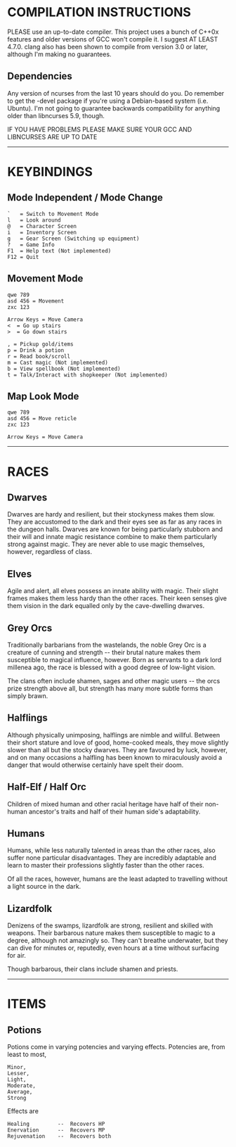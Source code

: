 COMPILATION INSTRUCTIONS
========================

PLEASE use an up-to-date compiler. This project uses a bunch of C++0x features
and older versions of GCC won't compile it. I suggest AT LEAST 4.7.0. clang also
has been shown to compile from version 3.0 or later, although I'm making no
guarantees.

Dependencies
------------

Any version of ncurses from the last 10 years should do you. Do remember to get
the -devel package if you're using a Debian-based system (i.e. Ubuntu). I'm not
going to guarantee backwards compatibility for anything older than libncurses
5.9, though.

IF YOU HAVE PROBLEMS PLEASE MAKE SURE YOUR GCC AND LIBNCURSES ARE UP TO DATE

---------------------------------------

KEYBINDINGS
===========

Mode Independent / Mode Change
------------------------------

    `   = Switch to Movement Mode
    l   = Look around
    @   = Character Screen
    i   = Inventory Screen
    g   = Gear Screen (Switching up equipment)
    ?   = Game Info
    F1  = Help text (Not implemented)
    F12 = Quit

Movement Mode
-------------

    qwe 789
    asd 456 = Movement
    zxc 123

    Arrow Keys = Move Camera
    <  = Go up stairs
    >  = Go down stairs

    , = Pickup gold/items
    p = Drink a potion
    r = Read book/scroll
    m = Cast magic (Not implemented)
    b = View spellbook (Not implemented)
    t = Talk/Interact with shopkeeper (Not implemented)

Map Look Mode
-------------

    qwe 789
    asd 456 = Move reticle
    zxc 123
    
    Arrow Keys = Move Camera


---------------------------------------

RACES
=====

Dwarves
-------

Dwarves are hardy and resilient, but their stockyness makes them slow. They are
accustomed to the dark and their eyes see as far as any races in the dungeon
halls. Dwarves are known for being particularly stubborn and their will and
innate magic resistance combine to make them particularly strong against magic.
They are never able to use magic themselves, however, regardless of class.

Elves
-----

Agile and alert, all elves possess an innate ability with magic. Their slight
frames makes them less hardy than the other races. Their keen senses give them
vision in the dark equalled only by the cave-dwelling dwarves.

Grey Orcs
---------

Traditionally barbarians from the wastelands, the noble Grey Orc is a creature
of cunning and strength -- their brutal nature makes them susceptible to magical
influence, however. Born as servants to a dark lord millenea ago, the race is
blessed with a good degree of low-light vision.

The clans often include shamen, sages and other magic users -- the orcs prize
strength above all, but strength has many more subtle forms than simply brawn.

Halflings
---------

Although physically unimposing, halflings are nimble and willful. Between their
short stature and love of good, home-cooked meals, they move slightly slower
than all but the stocky dwarves. They are favoured by luck, however, and on many
occasions a halfling has been known to miraculously avoid a danger that would
otherwise certainly have spelt their doom.

Half-Elf / Half Orc
-------------------

Children of mixed human and other racial heritage have half of their non-human
ancestor's traits and half of their human side's adaptability.

Humans
------

Humans, while less naturally talented in areas than the other races, also
suffer none particular disadvantages. They are incredibly adaptable and learn
to master their professions slightly faster than the other races.

Of all the races, however, humans are the least adapted to travelling without
a light source in the dark.

Lizardfolk
----------

Denizens of the swamps, lizardfolk are strong, resilient and skilled with
weapons. Their barbarous nature makes them susceptible to magic to a degree,
although not amazingly so. They can't breathe underwater, but they can dive for
minutes or, reputedly, even hours at a time without surfacing for air.

Though barbarous, their clans include shamen and priests.

---------------------------------------

ITEMS
=====

Potions
-------

Potions come in varying potencies and varying effects. Potencies are, from least
to most,

    Minor,
    Lesser,
    Light,
    Moderate,
    Average,
    Strong

Effects are

    Healing         --  Recovers HP
    Enervation      --  Recovers MP
    Rejuvenation    --  Recovers both

